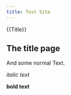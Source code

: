 ```yaml
---
title: Test Site
---
```

{{Title}}

## The title page


And some normal Text.

*italic text*

**bold text**
